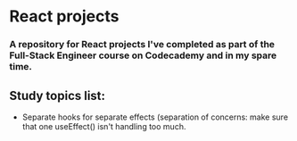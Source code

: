 # React projects

### A repository for React projects I've completed as part of the Full-Stack Engineer course on Codecademy and in my spare time. 

## Study topics list:

- Separate hooks for separate effects (separation of concerns: make sure that one useEffect() isn't handling too much. 
